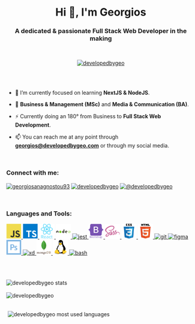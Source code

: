 <h1 align="center">Hi 👋, I'm Georgios</h1>
<h3 align="center">A dedicated & passionate Full Stack Web Developer in the making</h3>
<br>
<p align="center"> <a href="https://twitter.com/developedbygeo" target="_blank"><img src="https://img.shields.io/twitter/follow/developedbygeo?logo=twitter&style=for-the-badge" alt="developedbygeo" /></a> </p>
<br>

<br>

- 🔭 I’m currently focused on learning **NextJS & NodeJS**.

- 📄 **Business & Management (MSc)** and **Media & Communication (BA)**.

- ⚡ Currently doing an 180° from Business to **Full Stack Web Development**.

- 📫 You can reach me at any point through **georgios@developedbygeo.com** or through my social media.

<br>

<h3 align="left">Connect with me:</h3>
<p align="left">
<a href="https://linkedin.com/in/georgiosanagnostou93" target="_blank"><img align="center" src="https://raw.githubusercontent.com/rahuldkjain/github-profile-readme-generator/master/src/images/icons/Social/linked-in-alt.svg" alt="georgiosanagnostou93" height="35" width="45" /></a>
<a href="https://twitter.com/developedbygeo" target="_blank"><img align="center" src="https://raw.githubusercontent.com/rahuldkjain/github-profile-readme-generator/master/src/images/icons/Social/twitter.svg" alt="developedbygeo" height="32" width="40" /></a>
<a href="https://medium.com/@developedbygeo" target="blank"><img align="center" src="https://raw.githubusercontent.com/rahuldkjain/github-profile-readme-generator/master/src/images/icons/Social/medium.svg" alt="@developedbygeo" height="30" width="40" /></a>
</p>

<br>

<h3 align="left">Languages and Tools:</h3>
<p align="left"> <a href="https://developer.mozilla.org/en-US/docs/Web/JavaScript" target="_blank"> <img src="https://raw.githubusercontent.com/devicons/devicon/master/icons/javascript/javascript-original.svg" alt="javascript" width="40" height="40"/>
<a href="https://www.typescriptlang.org/" target="_blank" rel="noreferrer"> <img src="https://raw.githubusercontent.com/devicons/devicon/master/icons/typescript/typescript-original.svg" alt="typescript" width="40" height="40"/>
 <a href="https://reactjs.org/" target="_blank"> <img src="https://raw.githubusercontent.com/devicons/devicon/master/icons/react/react-original-wordmark.svg" alt="react" width="40" height="40"/> </a>
</a><a href="https://nodejs.org" target="_blank"> <img src="https://raw.githubusercontent.com/devicons/devicon/master/icons/nodejs/nodejs-original-wordmark.svg" alt="nodejs" width="40" height="40"/> </a>
<a href="https://jestjs.io" target="_blank" rel="noreferrer"> <img src="https://www.vectorlogo.zone/logos/jestjsio/jestjsio-icon.svg" alt="jest" width="40" height="40"/> </a> <a href="https://getbootstrap.com" target="_blank"> <img src="https://raw.githubusercontent.com/devicons/devicon/master/icons/bootstrap/bootstrap-plain-wordmark.svg" alt="bootstrap" width="40" height="40"/> </a> <a href="https://sass-lang.com" target="_blank"> <img src="https://raw.githubusercontent.com/devicons/devicon/master/icons/sass/sass-original.svg" alt="sass" width="40" height="40"/> </a> <a href="https://www.w3schools.com/css/" target="_blank"> <img src="https://raw.githubusercontent.com/devicons/devicon/master/icons/css3/css3-original-wordmark.svg" alt="css3" width="40" height="40"/> </a> <a href="https://www.w3.org/html/" target="_blank"> <img src="https://raw.githubusercontent.com/devicons/devicon/master/icons/html5/html5-original-wordmark.svg" alt="html5" width="40" height="40"/> </a><a href="https://git-scm.com/" target="_blank"> <img src="https://www.vectorlogo.zone/logos/git-scm/git-scm-icon.svg" alt="git" width="40" height="40"/> </a>
  <a href="https://www.figma.com/" target="_blank"> <img src="https://www.vectorlogo.zone/logos/figma/figma-icon.svg" alt="figma" width="40" height="40"/> </a><a href="https://www.photoshop.com/en" target="_blank"> <img src="https://raw.githubusercontent.com/devicons/devicon/master/icons/photoshop/photoshop-line.svg" alt="photoshop" width="40" height="40"/> </a><a href="https://www.adobe.com/products/xd.html" target="_blank"> <img src="https://cdn.worldvectorlogo.com/logos/adobe-xd.svg" alt="xd" width="40" height="40"/> </a><a href="https://www.mongodb.com/" target="_blank"> <img src="https://raw.githubusercontent.com/devicons/devicon/master/icons/mongodb/mongodb-original-wordmark.svg" alt="mongodb" width="40" height="40"/> </a>  <a href="https://www.linux.org/" target="_blank"> <img src="https://raw.githubusercontent.com/devicons/devicon/master/icons/linux/linux-original.svg" alt="linux" width="40" height="40"/> </><a href="https://www.gnu.org/software/bash/" target="_blank"> <img src="https://www.vectorlogo.zone/logos/gnu_bash/gnu_bash-icon.svg" alt="bash" width="40" height="40"/> </a> </p>

  <br>
  <br>

<p float="left">
<img align="center" src="https://github-readme-stats.vercel.app/api?username=developedbygeo&theme=react&hide_border=true&include_all_commits=true&count_private=true" alt="developedbygeo stats" />
 <br>
 <br>

<img text-align="center" src="https://github-readme-streak-stats.herokuapp.com/?user=developedbygeo&theme=react&hide_border=true" alt="developedbygeo"/>
   <br>
   <br>
      <p>&nbsp;<img align="center" width='350'src="https://github-readme-stats.vercel.app/api/top-langs/?username=developedbygeo&theme=react&hide_border=true&include_all_commits=true&count_private=true&layout=compact" alt="developedbygeo most used languages" /></p>
</p>
